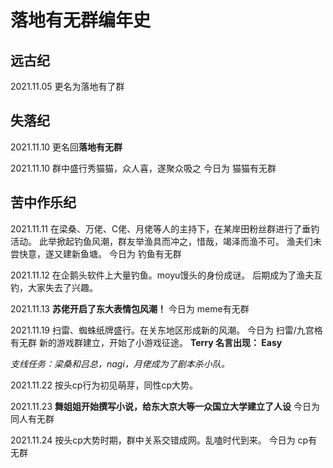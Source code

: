 # 落地有无群编年史

## 远古纪

2021.11.05 更名为落地有了群

## 失落纪

2021.11.10 更名回**落地有无群**

2021.11.10 群中盛行秀猫猫，众人喜，遂聚众吸之
今日为 猫猫有无群

## 苦中作乐纪
2021.11.11 在梁桑、万佬、C佬、月佬等人的主持下，在某岸田粉丝群进行了垂钓活动。
此举掀起钓鱼风潮，群友举渔具而冲之，惜哉，竭泽而渔不可。
渔夫们未尝快意，遂又建新鱼塘。
今日为 钓鱼有无群

2021.11.12 在企鹅头软件上大量钓鱼。moyu馒头的身份成谜。
后期成为了渔夫互钓，大家失去了兴趣。

2021.11.13 **苏佬开启了东大表情包风潮！**
今日为 meme有无群

2021.11.19 扫雷、蜘蛛纸牌盛行。在关东地区形成新的风潮。
今日为 扫雷/九宫格有无群
新的游戏群建立，开始了小游戏征途。
**Terry 名言出现： Easy**

*支线任务：梁桑和吕总，nagi，月佬成为了剧本杀小队。*

2021.11.22 按头cp行为初见萌芽，同性cp大势。

2021.11.23 **舞姐姐开始撰写小说，给东大京大等一众国立大学建立了人设**
今日为 同人有无群

2021.11.24 按头cp大势时期，群中关系交错成网。乱嗑时代到来。
今日为 cp有无群
